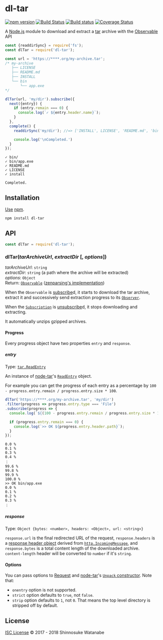 # dl-tar

[![npm version](https://img.shields.io/npm/v/dl-tar.svg)](https://www.npmjs.com/package/dl-tar)
[![Build Status](https://travis-ci.org/shinnn/dl-tar.svg?branch=master)](https://travis-ci.org/shinnn/dl-tar)
[![Build status](https://ci.appveyor.com/api/projects/status/83sbr9dtbp3hreoy/branch/master?svg=true)](https://ci.appveyor.com/project/ShinnosukeWatanabe/dl-tar/branch/master)
[![Coverage Status](https://img.shields.io/coveralls/shinnn/dl-tar.svg)](https://coveralls.io/github/shinnn/dl-tar?branch=master)

A [Node.js](https://nodejs.org/) module to download and extract a [tar](https://www.gnu.org/software/tar/) archive with the [Observable](https://tc39.github.io/proposal-observable/) API

```javascript
const {readdirSync} = require('fs');
const dlTar = require('dl-tar');

const url = 'https://****.org/my-archive.tar';
/* my-archive
   ├── LICENSE
   ├── README.md
   ├── INSTALL
   └── bin
       └── app.exe
*/

dlTar(url, 'my/dir').subscribe({
  next({entry}) {
    if (entry.remain === 0) {
      console.log(`✓ ${entry.header.name}`);
    }
  },
  complete() {
    readdirSync('my/dir'); //=> ['INSTALL', LICENSE', 'README.md', 'bin']

    console.log('\nCompleted.')
  }
});
```

```
✓ bin/
✓ bin/app.exe
✓ README.md
✓ LICENSE
✓ install

Completed.
```

## Installation

[Use](https://docs.npmjs.com/cli/install) [npm](https://docs.npmjs.com/getting-started/what-is-npm).

```
npm install dl-tar
```

## API

```javascript
const dlTar = require('dl-tar');
```

### dlTar(*tarArchiveUrl*, *extractDir* [, *options*])

*tarArchiveUrl*: `string`  
*extractDir*: `string` (a path where the archive will be extracted)  
*options*: `Object`  
Return: [`Observable`](https://tc39.github.io/proposal-observable/#observable) ([zenparsing's implementation](https://github.com/zenparsing/zen-observable))

When the `Observable` is [subscribe](https://tc39.github.io/proposal-observable/#observable-prototype-subscribe)d, it starts to download the tar archive, extract it and successively send extraction progress to its [`Observer`](https://github.com/tc39/proposal-observable#observer).

When the [`Subscription`](https://tc39.github.io/proposal-observable/#subscription-objects) is [unsubscribe](https://tc39.github.io/proposal-observable/#subscription-prototype-unsubscribe)d, it stops downloading and extracting.

It automatically unzips gzipped archives.

#### Progress

Every progress object have two properties `entry` and `response`.

##### entry

Type: [`tar.ReadEntry`](https://github.com/npm/node-tar#class-tarreadentry-extends-minipass)

An instance of [node-tar](https://github.com/npm/node-tar)'s [`ReadEntry`](https://github.com/npm/node-tar/blob/v4.4.2/lib/read-entry.js) object.

For example you can get the progress of each entry as a percentage by `100 - progress.entry.remain / progress.entry.size * 100`.

```javascript
dlTar('https://****.org/my-archive.tar', 'my/dir')
.filter(progress => progress.entry.type === 'File')
.subscribe(progress => {
  console.log(`${(100 - progress.entry.remain / progress.entry.size * 100).toFixed(1)} %`);

  if (progress.entry.remain === 0) {
    console.log(`>> OK ${progress.entry.header.path}`);
  }
});
```

```
0.0 %
0.1 %
0.3 %
0.4 %
︙
99.6 %
99.8 %
99.9 %
100.0 %
>> OK bin/app.exe
0.0 %
0.1 %
0.2 %
0.3 %
︙
```

##### response

Type: `Object {bytes: <number>, headers: <Object>, url: <string>}`

`response.url` is the final redirected URL of the request, `response.headers` is a [response header object](https://nodejs.org/api/http.html#http_message_headers) derived from [`http.IncomingMessage`](https://nodejs.org/api/http.html#http_class_http_incomingmessage), and `response.bytes` is a total content length of the downloaded archive. `content-length` header will be converted to `number` if it's `string`.

#### Options

You can pass options to [Request](https://github.com/request/request#requestoptions-callback) and [node-tar](https://www.npmjs.com/package/tar)'s [`Unpack` constructor](https://github.com/npm/node-tar#class-tarunpack). Note that:

* `onentry` option is not supported.
* `strict` option defaults to `true`, not `false`.
* `strip` option defaults to `1`, not `0`. That means the top level directory is stripped off by default.

## License

[ISC License](./LICENSE) © 2017 - 2018 Shinnosuke Watanabe
